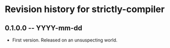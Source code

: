 # Revision history for strictly-compiler

## 0.1.0.0 -- YYYY-mm-dd

* First version. Released on an unsuspecting world.
